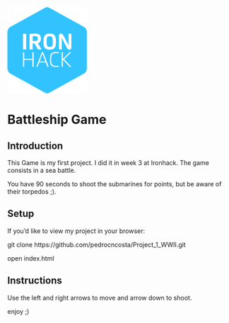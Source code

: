 ![logo](./docs/assets/imgs/newlogoIH.png)

# Battleship Game

## Introduction

<p> This Game is my first project. I did it in week 3 at Ironhack. The game consists in a sea battle.</p>

<p>You have 90 seconds to shoot the submarines for points, but be aware of their torpedos ;).</p>

## Setup

<p>If you’d like to view my project in your browser:</p>

<p>git clone https://github.com/pedrocncosta/Project_1_WWII.git</p>
<p>open index.html</p>

## Instructions

<p>Use the left and right arrows to move and arrow down to shoot.</p>
<p>enjoy ;)</p>

